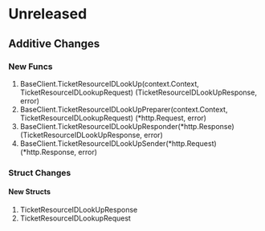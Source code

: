 # Unreleased

## Additive Changes

### New Funcs

1. BaseClient.TicketResourceIDLookUp(context.Context, TicketResourceIDLookupRequest) (TicketResourceIDLookUpResponse, error)
1. BaseClient.TicketResourceIDLookUpPreparer(context.Context, TicketResourceIDLookupRequest) (*http.Request, error)
1. BaseClient.TicketResourceIDLookUpResponder(*http.Response) (TicketResourceIDLookUpResponse, error)
1. BaseClient.TicketResourceIDLookUpSender(*http.Request) (*http.Response, error)

### Struct Changes

#### New Structs

1. TicketResourceIDLookUpResponse
1. TicketResourceIDLookupRequest
